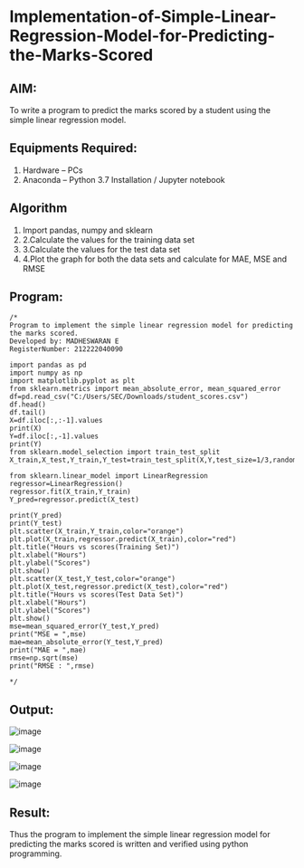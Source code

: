 # Implementation-of-Simple-Linear-Regression-Model-for-Predicting-the-Marks-Scored

## AIM:
To write a program to predict the marks scored by a student using the simple linear regression model.

## Equipments Required:
1. Hardware – PCs
2. Anaconda – Python 3.7 Installation / Jupyter notebook

## Algorithm
1. Import pandas, numpy and sklearn
2. 2.Calculate the values for the training data set
3. 3.Calculate the values for the test data set
4. 4.Plot the graph for both the data sets and calculate for MAE, MSE and RMSE

## Program:
```
/*
Program to implement the simple linear regression model for predicting the marks scored.
Developed by: MADHESWARAN E
RegisterNumber: 212222040090

import pandas as pd
import numpy as np
import matplotlib.pyplot as plt
from sklearn.metrics import mean_absolute_error, mean_squared_error
df=pd.read_csv("C:/Users/SEC/Downloads/student_scores.csv")
df.head()
df.tail()
X=df.iloc[:,:-1].values
print(X)
Y=df.iloc[:,-1].values
print(Y)
from sklearn.model_selection import train_test_split
X_train,X_test,Y_train,Y_test=train_test_split(X,Y,test_size=1/3,random_state=0)

from sklearn.linear_model import LinearRegression
regressor=LinearRegression()
regressor.fit(X_train,Y_train)
Y_pred=regressor.predict(X_test)

print(Y_pred)
print(Y_test)
plt.scatter(X_train,Y_train,color="orange")
plt.plot(X_train,regressor.predict(X_train),color="red")
plt.title("Hours vs scores(Training Set)")
plt.xlabel("Hours")
plt.ylabel("Scores")
plt.show()
plt.scatter(X_test,Y_test,color="orange")
plt.plot(X_test,regressor.predict(X_test),color="red")
plt.title("Hours vs scores(Test Data Set)")
plt.xlabel("Hours")
plt.ylabel("Scores")
plt.show()
mse=mean_squared_error(Y_test,Y_pred)
print("MSE = ",mse)
mae=mean_absolute_error(Y_test,Y_pred)
print("MAE = ",mae)
rmse=np.sqrt(mse)
print("RMSE : ",rmse)

*/
```

## Output:
![image](https://github.com/MadheshMac/Implementation-of-Simple-Linear-Regression-Model-for-Predicting-the-Marks-Scored/assets/119828952/b13f211d-e89e-4593-99a1-59fe89b1d4ee)

![image](https://github.com/MadheshMac/Implementation-of-Simple-Linear-Regression-Model-for-Predicting-the-Marks-Scored/assets/119828952/e216884a-bc0f-450c-b814-8c2eb3cf2994)

![image](https://github.com/MadheshMac/Implementation-of-Simple-Linear-Regression-Model-for-Predicting-the-Marks-Scored/assets/119828952/02be05cf-a30d-49b4-b3e3-9001dc7cc405)

![image](https://github.com/MadheshMac/Implementation-of-Simple-Linear-Regression-Model-for-Predicting-the-Marks-Scored/assets/119828952/6b714386-4216-4d50-9361-e113800bb1ea)

## Result:
Thus the program to implement the simple linear regression model for predicting the marks scored is written and verified using python programming.

